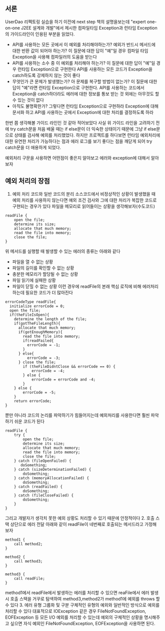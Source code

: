 ## 서론
UserDao 리펙토링 실습을 하기 이전에 next step 책의 설명을보는데  "expert one-on-one J2EE 설계와 개발"에서 제시한 컴파일타임 Exception과 런타임 Exception의 가이드라인이 인용된 부분을 읽었다.
- API를 사용하는 모든 곳에서 이 예외를 처리해야하는가? 예외가 반드시 메서드에 대한 반환 값이 되어야 하는가? 이 질문에 대한 답이 "예"일 경우 컴파일 타임 Exception을 사용해 컴파일러의 도움을 받는다
- API를 사용하는 소수 중 이 예외를 처리해야 하는가? 이 질문에 대한 답이 "예"일 경우 런타임 Exception으로 구현한다 API를 사용하는 모든 코드가 Exception을 catch하도록 강제하지 않는 것이 좋다
- 무엇인가 큰 문제가 발생했는가? 아 문제를 복구할 방법이 없는가? 이 질문에 대한 답이 "예"라면 런타임 Exception으로 구현한다. API를 사용하는 코드에서 Exception을 catch하더라도 에러에 대한 정보를 통보 받는 것 외에는 아무것도 할 수 있는 것이 없다
- 아직도 불명확한가? 그렇다면 런타임 Exception으로 구현하라 Exception에 대해 문서화 하고 API를 사용하는 곳에서 Exception에 대한 처리를 결정하도록 하라

한번 쯤 생각해볼 가이드 라인인 것 같아 적어보았다 사실 위 가이드 라인을 고려하기 전에 try catch문을 처음 배울 때는 if else문이 더 익숙한 상태이기 때문에 그냥 if else문으로 상태를 검사해 예외를 처리했었다. 하지만 프로젝트를 하다보면 런타임 예외처리에 대한 유연한 처리가 가능하다는 점과
에러 로그를 보기 좋다는 점을 깨닫게 되어 try catch문을 더 애용하게 되었다. 

예외처리 구문을 사용하면 어떤점이 좋은지 알아보고 에러와 exception에 대해서 알아보자

## 예외 처리의 장점
1. 예외 처리 코드와 일반 코드의 분리
소스코드에서 비정상적인 상황이 발생했을 때 예외 처리를 사용하지 않는다면 예외 조건 검사와 그에 대한 처리가 복잡한 코드로 구현되는 경우가 있다
파일을 메모리로 읽어들이는 상황을 생각해보자(수도코드)
```
readFile {
    open the file;
    determine its size;
    allocate that much memory;
    read the file into memory;
    close the file;
}
```
위 메서드를 실행할 때 발생할 수 있는 에러의 종류는 아래와 같다
- 파일을 열 수 없는 상황
- 파일의 길이를 확인할 수 없는 상황
- 충분한 메모리가 할당될 수 없는 상황
- 파일 읽기에 실패한 상황
- 파일이 닫힐 수 없는 상황
이런 경우에 readFile의 본래 핵심 로직에 비해 에러처리하는데 필요한 코드가 더 많아진다
```
errorCodeType readFile{
  initialize errorCode = 0;
  open the file;
  if(theFileIsOpen){
    determine the length of the file;
    if(gotTheFileLength){
      allocate that much memory;
      if(gotEnoughMemory){
        read the file into memory;
        if(readFailed{
          errorCode = -1;
        }
      } else{
          errorCode = -3;
      } close the file;
        if (theFileDidntClose && errorCode == 0) {
            errorCode = -4;
        } else {
            errorCode = errorCode and -4;
        }
    } else {
        errorCode = -5;
    }
    return errorCode;
}
```
뿐만 아니라 코드의 논리를 파악하기가 힘들어지는데 예외처리를 사용한다면 훨씬 파악하기 쉬운 코드가 된다
```
readFile {
    try {
        open the file;
        determine its size;
        allocate that much memory;
        read the file into memory;
        close the file;
    } catch (fileOpenFailed) {
       doSomething;
    } catch (sizeDeterminationFailed) {
        doSomething;
    } catch (memoryAllocationFailed) {
        doSomething;
    } catch (readFailed) {
        doSomething;
    } catch (fileCloseFailed) {
        doSomething;
    }
}
```
그리고 개발자가 생각치 못한 예외 상황도 처리할 수 있기 때문에 안정적이다
2. 호출 스택 상단으로 에러 전달
아래와 같이 readFile이 네번째로 호출되는 메서드라고 가정해보자
```
method1 {
    call method2;
}

method2 {
    call method3;
}

method3 {
    call readFile;
}
```
method1에서 readFile에서 발생하는 에러를 처리할 수 있으면 reaFile에서 에러 발생 시 호출 스택을 거꾸로 탐색하여 method3,method2가 method1에 
예외를 throws 할 수 있다
3. 에러 유형 그룹화 및 구분
구체적인 유형의 예외와 일반적인 방식으로 예외를 처리할 수 있다 대표적으로 IOException 같은 경우 FileNotFoundException, EOFException 등 모든 I/O 
예외를 처리할 수 있는데 예외의 구체적인 상황을 명시해주고 싶으면 자식 예외인 FileNotFoundException, EOFException을 사용하면 된다.

 
